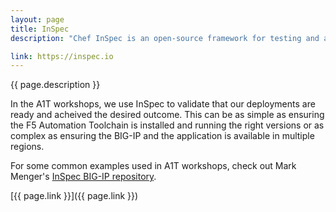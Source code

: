```yaml
---
layout: page
title: InSpec
description: "Chef InSpec is an open-source framework for testing and auditing your applications and infrastructure. Chef InSpec works by comparing the actual state of your system with the desired state that you express in easy-to-read and easy-to-write Chef InSpec code. Chef InSpec detects violations and displays findings in the form of a report, but puts you in control of remediation."

link: https://inspec.io
---
```

{{ page.description }}

In the A1T workshops, we use InSpec to validate that our deployments are ready and acheived the desired outcome.  This can be as simple as ensuring the F5 Automation Toolchain is installed and running the right versions or as complex as ensuring the BIG-IP and the application is available in multiple regions.

For some common examples used in A1T workshops, check out Mark Menger's [InSpec BIG-IP repository](https://github.com/mjmenger/inspec-bigip).

[{{ page.link }}]({{ page.link }})